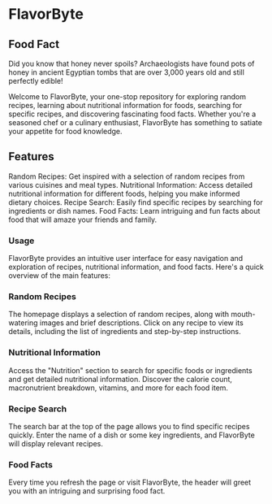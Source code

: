 # FlavorByte

## Food Fact
Did you know that honey never spoils? Archaeologists have found pots of honey in ancient Egyptian tombs that are over 3,000 years old and still perfectly edible!

Welcome to FlavorByte, your one-stop repository for exploring random recipes, learning about nutritional information for foods, searching for specific recipes, and discovering fascinating food facts. Whether you're a seasoned chef or a culinary enthusiast, FlavorByte has something to satiate your appetite for food knowledge.

## Features
Random Recipes: Get inspired with a selection of random recipes from various cuisines and meal types.
Nutritional Information: Access detailed nutritional information for different foods, helping you make informed dietary choices.
Recipe Search: Easily find specific recipes by searching for ingredients or dish names.
Food Facts: Learn intriguing and fun facts about food that will amaze your friends and family.

### Usage
FlavorByte provides an intuitive user interface for easy navigation and exploration of recipes, nutritional information, and food facts. Here's a quick overview of the main features:

### Random Recipes
The homepage displays a selection of random recipes, along with mouth-watering images and brief descriptions. Click on any recipe to view its details, including the list of ingredients and step-by-step instructions.

### Nutritional Information
Access the "Nutrition" section to search for specific foods or ingredients and get detailed nutritional information. Discover the calorie count, macronutrient breakdown, vitamins, and more for each food item.

### Recipe Search
The search bar at the top of the page allows you to find specific recipes quickly. Enter the name of a dish or some key ingredients, and FlavorByte will display relevant recipes.

### Food Facts
Every time you refresh the page or visit FlavorByte, the header will greet you with an intriguing and surprising food fact.
